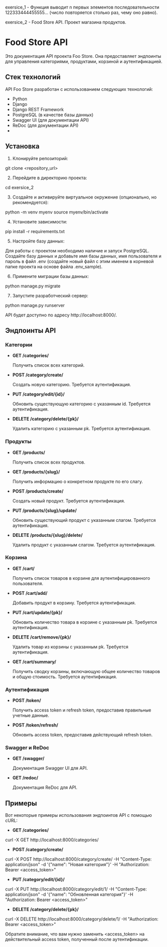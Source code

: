 exersice_1 - Функция выводит n первых элементов последовательности 122333444455555… (число повторяется столько раз, чему
оно равно).

exersice_2 - Food Store API. Проект магазина продуктов.

# Food Store API

Это документация API проекта Foo Store. Она предоставляет эндпоинты для управления категориями, продуктами, корзиной и
аутентификацией.

## Стек технологий

API Foo Store разработан с использованием следующих технологий:

- Python
- Django
- Django REST Framework
- PostgreSQL (в качестве базы данных)
- Swagger UI (для документации API)
- ReDoc (для документации API)
-

## Установка

1. Клонируйте репозиторий:

git clone <repository_url>

2. Перейдите в директорию проекта:

cd exersice_2

3. Создайте и активируйте виртуальное окружение (опционально, но рекомендуется):

python -m venv myenv
source myenv/bin/activate

4. Установите зависимости:

pip install -r requirements.txt

5. Настройте базу данных:

Для работы с проектом необходимо наличие и запуск PostgreSQL. Создайте базу данных и добавьте имя базы данных, имя
пользователя и пароль в файл .env (создайте новый файл с этим именем в корневой папке проекта на основе файла
.env_sample).

6. Примените миграции базы данных:

python manage.py migrate

7. Запустите разработческий сервер:

python manage.py runserver

API будет доступно по адресу http://localhost:8000/.

## Эндпоинты API

### Категории

- **GET /categories/**

  Получить список всех категорий.

- **POST /category/create/**

  Создать новую категорию. Требуется аутентификация.

- **PUT /category/edit/{id}/**

  Обновить существующую категорию с указанным id. Требуется аутентификация.

- **DELETE /category/delete/{pk}/**

  Удалить категорию с указанным pk. Требуется аутентификация.

### Продукты

- **GET /products/**

  Получить список всех продуктов.

- **GET /products/{slug}/**

  Получить информацию о конкретном продукте по его слагу.

- **POST /products/create/**

  Создать новый продукт. Требуется аутентификация.

- **PUT /products/{slug}/update/**

  Обновить существующий продукт с указанным слагом. Требуется аутентификация.

- **DELETE /products/{slug}/delete/**

  Удалить продукт с указанным слагом. Требуется аутентификация.

### Корзина

- **GET /cart/**

  Получить список товаров в корзине для аутентифицированного пользователя.

- **POST /cart/add/**

  Добавить продукт в корзину. Требуется аутентификация.

- **PUT /cart/update/{pk}/**

  Обновить количество товара в корзине с указанным pk. Требуется аутентификация.

- **DELETE /cart/remove/{pk}/**

  Удалить товар из корзины с указанным pk. Требуется аутентификация.

- **GET /cart/summary/**

  Получить сводку корзины, включающую общее количество товаров и общую стоимость. Требуется аутентификация.

### Аутентификация

- **POST /token/**

  Получить access token и refresh token, предоставив правильные учетные данные.

- **POST /token/refresh/**

  Обновить access token, предоставив действующий refresh token.

### Swagger и ReDoc

- **GET /swagger/**

  Документация Swagger UI для API.

- **GET /redoc/**

  Документация ReDoc для API.

## Примеры

Вот некоторые примеры использования эндпоинтов API с помощью cURL:

- **GET /categories/**

curl -X GET http://localhost:8000/categories/

- **POST /category/create/**

curl -X POST http://localhost:8000/category/create/ -H "Content-Type: application/json" -d '{"name": "Новая
категория"}' -H "Authorization: Bearer <access_token>"

- **PUT /category/edit/{id}/**

curl -X PUT http://localhost:8000/category/edit/1/ -H "Content-Type: application/json" -d '{"name": "Обновленная
категория"}' -H "Authorization: Bearer <access_token>"

- **DELETE /category/delete/{pk}/**

curl -X DELETE http://localhost:8000/category/delete/1/ -H "Authorization: Bearer <access_token>"

Обратите внимание, что вам нужно заменить <access_token> на действительный access token, полученный после
аутентификации.